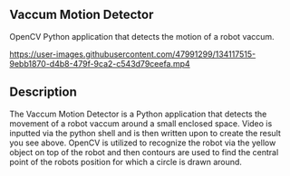 ## Vaccum Motion Detector
OpenCV Python application that detects the motion of a robot vaccum.

https://user-images.githubusercontent.com/47991299/134117515-9ebb1870-d4b8-479f-9ca2-c543d79ceefa.mp4

## Description
The Vaccum Motion Detector is a Python application that detects the movement of a robot vaccum around a small enclosed space. Video is inputted via the python shell and is then written upon to create the result you see above. OpenCV is utilized to recognize the robot via the yellow object on top of the robot and then contours are used to find the central point of the robots position for which a circle is drawn around.
